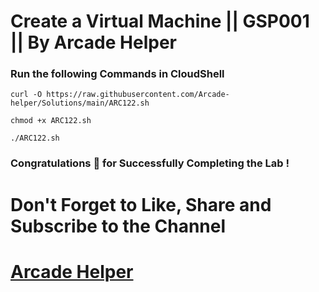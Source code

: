 # Create a Virtual Machine || GSP001 || By Arcade Helper

### Run the following Commands in CloudShell
 
```
curl -O https://raw.githubusercontent.com/Arcade-helper/Solutions/main/ARC122.sh

chmod +x ARC122.sh

./ARC122.sh
```

### Congratulations 🎉 for Successfully Completing the Lab !


# Don't Forget to Like, Share and Subscribe to the Channel

# [Arcade Helper](https://www.youtube.com/@ArcadeHelper1418)
